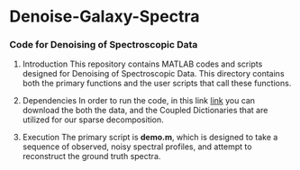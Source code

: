 # Denoise-Galaxy-Spectra
### **Code for Denoising of Spectroscopic Data**

1. Introduction
This repository contains MATLAB codes and scripts designed for Denoising of Spectroscopic Data. This directory contains both the primary functions and the user scripts that call these functions. 

2. Dependencies
In order to run the code, in this link [link](https://www.dropbox.com/sh/fkvxjfor14k4hwu/AAB20Iz0LI84NBxCoK6V9cQca?dl=0) you can download the both the data, and the Coupled Dictionaries that are utilized for our sparse decomposition. 

3. Execution
The primary script is **demo.m**, which is designed to take a sequence of observed, noisy spectral profiles, and attempt to reconstruct the ground truth spectra.
